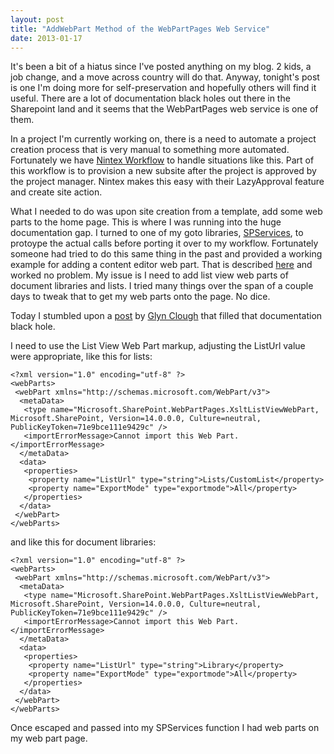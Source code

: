 ```yaml
---
layout: post
title: "AddWebPart Method of the WebPartPages Web Service"
date: 2013-01-17
---
```

It's been a bit of a hiatus since I've posted anything on my blog. 2 kids, a job change, and a move across country will do that. Anyway, tonight's post is one I'm doing more for self-preservation and hopefully others will find it useful. There are a lot of documentation black holes out there in the Sharepoint land and it seems that the WebPartPages web service is one of them.

In a project I'm currently working on, there is a need to automate a project creation process that is very manual to something more automated. Fortunately we have [Nintex Workflow](http://www.nintex.com/en-US/Products/Pages/Workflow.aspx) to handle situations like this.&#8203; Part of this workflow is to provision a new subsite after the project is approved by the project manager. Nintex makes this easy with their LazyApproval feature and create site action.

What I needed to do was upon site creation from a template, add some web parts to the home page. This is where I was running into the huge documentation gap. I turned to one of my goto libraries, [SPServices](http://spservices.codeplex.com), to protoype the actual calls before porting it over to my workflow. Fortunately someone had tried to do this same thing in the past and provided a working example for adding a content editor web part. That is described [here](http://spservices.codeplex.com/wikipage?title=AddWebPart&amp;referringTitle=WebPartPages) and worked no problem. My issue is I need to add list view web parts of document libraries and lists. I tried many things over the span of a couple days to tweak that to get my web parts onto the page. No dice.

Today I stumbled upon a [post](http://www.glynblogs.com/2011/04/exporting-the-xslt-list-view-web-part-in-sharepoint-2010.html) by [Glyn Clough](http://www.twitter.com/GlynClough) that filled that documentation black hole.

I need to use the List View Web Part markup, adjusting the ListUrl value were appropriate, like this for lists:

    <?xml version="1.0" encoding="utf-8" ?>
    <webParts>
     <webPart xmlns="http://schemas.microsoft.com/WebPart/v3">
      <metaData>
       <type name="Microsoft.SharePoint.WebPartPages.XsltListViewWebPart, Microsoft.SharePoint, Version=14.0.0.0, Culture=neutral, PublicKeyToken=71e9bce111e9429c" />
       <importErrorMessage>Cannot import this Web Part.</importErrorMessage>
      </metaData>
      <data>
       <properties>
        <property name="ListUrl" type="string">Lists/CustomList</property>
        <property name="ExportMode" type="exportmode">All</property>
       </properties>
      </data>
     </webPart>
    </webParts>

and like this for document libraries:

    <?xml version="1.0" encoding="utf-8" ?>
    <webParts>
     <webPart xmlns="http://schemas.microsoft.com/WebPart/v3">
      <metaData>
       <type name="Microsoft.SharePoint.WebPartPages.XsltListViewWebPart, Microsoft.SharePoint, Version=14.0.0.0, Culture=neutral, PublicKeyToken=71e9bce111e9429c" />
       <importErrorMessage>Cannot import this Web Part.</importErrorMessage>
      </metaData>
      <data>
       <properties>
        <property name="ListUrl" type="string">Library</property>
        <property name="ExportMode" type="exportmode">All</property>
       </properties>
      </data>
     </webPart>
    </webParts>

Once escaped and passed into my SPServices function I had web parts on my web part page.
